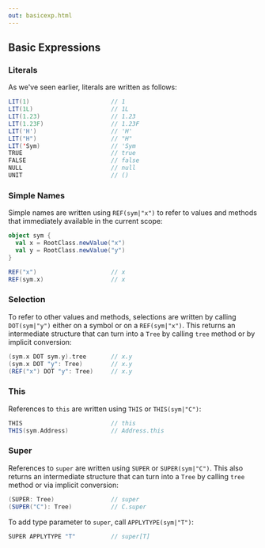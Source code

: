 ```yaml
---
out: basicexp.html
---
```


Basic Expressions
-----------------

### Literals

As we've seen earlier, literals are written as follows:

```scala
LIT(1)                       // 1
LIT(1L)                      // 1L
LIT(1.23)                    // 1.23
LIT(1.23F)                   // 1.23F
LIT('H')                     // 'H'
LIT("H")                     // "H"
LIT('Sym)                    // 'Sym
TRUE                         // true
FALSE                        // false
NULL                         // null
UNIT                         // ()
```

### Simple Names

Simple names are written using `REF(sym|"x")` to refer to values and methods that immediately available in the current scope:

```scala
object sym {
  val x = RootClass.newValue("x")
  val y = RootClass.newValue("y") 
}

REF("x")                     // x
REF(sym.x)                   // x
```

### Selection

To refer to other values and methods, selections are written by calling `DOT(sym|"y")` either on a symbol or on a `REF(sym|"x")`. This returns an intermediate structure that can turn into a `Tree` by calling `tree` method or by implicit conversion:

```scala
(sym.x DOT sym.y).tree       // x.y
(sym.x DOT "y": Tree)        // x.y
(REF("x") DOT "y": Tree)     // x.y
```

### This

References to `this` are written using `THIS` or `THIS(sym|"C")`:

```scala
THIS                         // this
THIS(sym.Address)            // Address.this
```

### Super

References to `super` are written using `SUPER` or `SUPER(sym|"C")`. This also returns an intermediate structure that can turn into a `Tree` by calling `tree` method or via implicit conversion:

```scala
(SUPER: Tree)                // super
(SUPER("C"): Tree)           // C.super
```

To add type parameter to `super`, call `APPLYTYPE(sym|"T")`:

```scala
SUPER APPLYTYPE "T"          // super[T]
```
